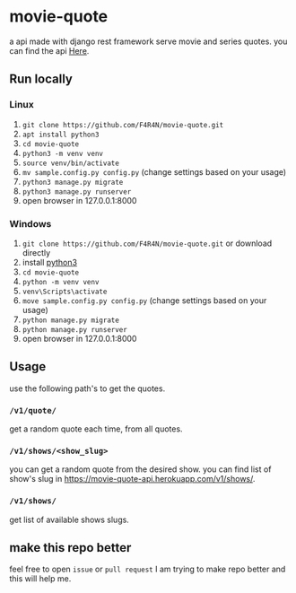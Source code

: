# movie-quote
a api made with django rest framework serve movie and series quotes. you can find the api [Here](https://movie-quote-api.herokuapp.com).

## Run locally
### Linux
1. `git clone https://github.com/F4R4N/movie-quote.git`
2. `apt install python3`
3. `cd movie-quote`
4. `python3 -m venv venv`
5. `source venv/bin/activate`
6. `mv sample.config.py config.py` (change settings based on your usage)
7. `python3 manage.py migrate`
8. `python3 manage.py runserver`
9. open browser in 127.0.0.1:8000

### Windows
1. `git clone https://github.com/F4R4N/movie-quote.git` or download directly
2. install [python3](https://www.python.org/downloads/)
3. `cd movie-quote`
4. `python -m venv venv`
5. `venv\Scripts\activate`
6. `move sample.config.py config.py` (change settings based on your usage)
7. `python manage.py migrate`
8. `python manage.py runserver`
9. open browser in 127.0.0.1:8000

## Usage
use the following path's to get the quotes.

### `/v1/quote/`
get a random quote each time, from all quotes.

### `/v1/shows/<show_slug>`
you can get a random quote from the desired show. you can find list of show's slug in https://movie-quote-api.herokuapp.com/v1/shows/.

### `/v1/shows/`
get list of available shows slugs.

## make this repo better
feel free to open `issue` or `pull request` I am trying to make repo better and this will help me.
